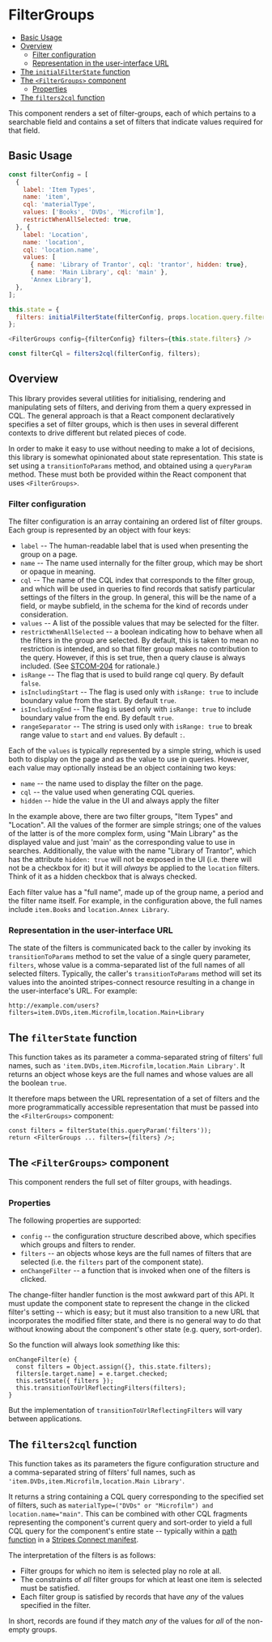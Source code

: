 # FilterGroups

<!-- md2toc -l 2 readme.md -->
* [Basic Usage](#basic-usage)
* [Overview](#overview)
    * [Filter configuration](#filter-configuration)
    * [Representation in the user-interface URL](#representation-in-the-user-interface-url)
* [The `initialFilterState` function](#the-initialfilterstate-function)
* [The `<FilterGroups>` component](#the-filtergroups-component)
    * [Properties](#properties)
* [The `filters2cql` function](#the-filters2cql-function)

This component renders a set of filter-groups, each of which pertains to a searchable field and contains a set of filters that indicate values required for that field.


## Basic Usage

```js
const filterConfig = [
  {
    label: 'Item Types',
    name: 'item',
    cql: 'materialType',
    values: ['Books', 'DVDs', 'Microfilm'],
    restrictWhenAllSelected: true,
  }, {
    label: 'Location',
    name: 'location',
    cql: 'location.name',
    values: [
      { name: 'Library of Trantor', cql: 'trantor', hidden: true},
      { name: 'Main Library', cql: 'main' },
      'Annex Library'],
  },
];

this.state = {
  filters: initialFilterState(filterConfig, props.location.query.filters),
};

<FilterGroups config={filterConfig} filters={this.state.filters} />

const filterCql = filters2cql(filterConfig, filters);
```


## Overview

This library provides several utilities for initialising, rendering
and manipulating sets of filters, and deriving from them a query
expressed in CQL. The general approach is that a React component
declaratively specifies a set of filter groups, which is then uses in
several different contexts to drive different but related pieces of
code.

In order to make it easy to use without needing to make a lot of
decisions, this library is somewhat opinionated about state
representation. This state is set using a `transitionToParams` method,
and obtained using a `queryParam` method. These must both be provided
within the React component that uses `<FilterGroups>`.


### Filter configuration

The filter configuration is an array containing an ordered list of
filter groups. Each group is represented by an object with four keys:

* `label` -- The human-readable label that is used when presenting the
  group on a page.
* `name` -- The name used internally for the filter group, which may
  be short or opaque in meaning.
* `cql` -- The name of the CQL index that corresponds to the filter
  group, and which will be used in queries to find records that
  satisfy particular settings of the filters in the group. In general,
  this will be the name of a field, or maybe subfield, in the schema
  for the kind of records under consideration.
* `values` -- A list of the possible values that may be selected for
  the filter.
* `restrictWhenAllSelected` -- a boolean indicating how to behave when
  all the filters in the group are selected. By default, this is taken
  to mean no restriction is intended, and so that filter group makes
  no contribution to the query. However, if this is set true, then a
  query clause is always included. (See
  [STCOM-204](https://issues.folio.org/browse/STCOM-204) for
  rationale.)
* `isRange` -- The flag that is used to build range cql query. By default `false`.
* `isIncludingStart` -- The flag is used only with `isRange: true` to include boundary value from the start. By default `true`.
* `isIncludingEnd` -- The flag is used only with `isRange: true` to include boundary value from the end. By default `true`.
* `rangeSeparator` -- The string is used only with `isRange: true` to break range value to `start` and `end` values. By default `:`.

Each of the `values` is typically represented by a simple string, which
is used both to display on the page and as the value to use in
queries. However, each value may optionally instead be an object
containing two keys:

* `name` -- the name used to display the filter on the page.
* `cql` -- the value used when generating CQL queries.
* `hidden` -- hide the value in the UI and always apply the filter

In the example above, there are two filter groups, "Item Types" and
"Location". All the values of the former are simple strings; one of
the values of the latter is of the more complex form, using "Main
Library" as the displayed value and just 'main' as the corresponding
value to use in searches. Additionally, the value with the name
"Library of Trantor", which has the attribute `hidden: true` will
not be exposed in the UI (i.e. there will not be a checkbox for it)
but it will _always_ be applied to the `location` filters. Think of it
as a hidden checkbox that is always checked.

Each filter value has a "full name", made up of the group name, a
period and the filter name itself. For example, in the configuration
above, the full names include `item.Books` and `location.Annex
Library`.

### Representation in the user-interface URL

The state of the filters is communicated back to the caller by
invoking its `transitionToParams` method to set the value of a single query
parameter, `filters`, whose value is a comma-separated list of the
full names of all selected filters. Typically, the caller's
`transitionToParams` method will set its values into the anointed
stripes-connect resource resulting in a change in the user-interface's
URL. For example:

	http://example.com/users?filters=item.DVDs,item.Microfilm,location.Main+Library


## The `filterState` function

This function takes as its parameter a comma-separated string of
filters' full names, such as `'item.DVDs,item.Microfilm,location.Main
Library'`. It returns an object whose keys are the full names and
whose values are all the boolean `true`.

It therefore maps between the URL representation of a set of filters
and the more programmatically accessible representation that must be
passed into the `<FilterGroups>` component:

	const filters = filterState(this.queryParam('filters'));
	return <FilterGroups ... filters={filters} />;

## The `<FilterGroups>` component

This component renders the full set of filter groups, with headings.

### Properties

The following properties are supported:

* `config` -- the configuration structure described above, which
  specifies which groups and filters to render.
* `filters` -- an objects whose keys are the full names of filters
  that are selected (i.e. the `filters` part of the component state).
* `onChangeFilter` -- a function that is invoked when one of the
  filters is clicked.

The change-filter handler function is the most awkward part of this
API. It must update the component state to represent the change in the
clicked filter's setting -- which is easy; but it must also transition
to a new URL that incorporates the modified filter state, and there is
no general way to do that without knowing about the component's other
state (e.g. query, sort-order).

So the function will always look _something_ like this:

	onChangeFilter(e) {
	  const filters = Object.assign({}, this.state.filters);
	  filters[e.target.name] = e.target.checked;
	  this.setState({ filters });
	  this.transitionToUrlReflectingFilters(filters);
	}

But the implementation of `transitionToUrlReflectingFilters` will vary
between applications.


## The `filters2cql` function

This function takes as its parameters the figure configuration
structure and a comma-separated string of filters' full names, such as
`'item.DVDs,item.Microfilm,location.Main Library'`.

It returns a string containing a CQL query corresponding to the
specified set of filters, such as
`materialType=("DVDs" or "Microfilm") and location.name="main"`. This
can be combined with other CQL fragments representing the component's
current query and sort-order to yield a full CQL query for the
component's entire state -- typically within a [path
function](https://github.com/folio-org/stripes-connect/blob/master/doc/api.md#functional-paths)
in a [Stripes Connect
manifest](https://github.com/folio-org/stripes-connect/blob/master/doc/api.md#the-connection-manifest).

The interpretation of the filters is as follows:

* Filter groups for which no item is selected play no role at all.
* The constraints of _all_ filter groups for which at least one item is
  selected must be satisfied.
* Each filter group is satisfied by records that have _any_ of the
  values specified in the filter.

In short, records are found if they match _any_ of the values for _all_ of
the non-empty groups.
